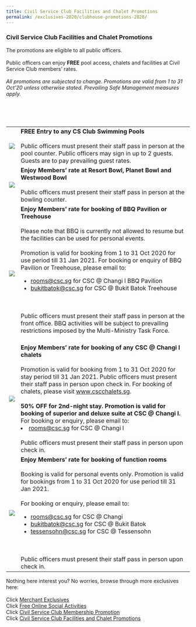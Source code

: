 ```yaml
---
title: Civil Service Club Facilities and Chalet Promotions
permalink: /exclusives-2020/clubhouse-promotions-2020/
---
```


### Civil Service Club Facilities and Chalet Promotions <br>
The promotions are eligible to all public officers.<br>
<br>
Public officers can enjoy <b>FREE</b> pool access, chalets and facilities at Civil Service Club members’ rates. <br>
<br>
<i>All promotions are subjected to change. Promotions are valid from 1 to 31 Oct'20 unless otherwise stated. Prevailing Safe Management measures apply. </i><br>
<br>

<table>
  <tr>
    <td>
      <img src="/images/promotions/Pool.jpg">
    </td>
    <td>
      <b>FREE Entry to any CS Club Swimming Pools</b><br>
      <br>
      Public officers must present their staff pass in person at the pool counter. Public officers may sign in up to 2 guests. Guests are to pay prevailing guest rates. <br>
    </td>
  </tr>
  <tr>
    <td>
      <img src="/images/promotions/Bowl.jpg">
    </td>
    <td>
      <b>Enjoy Members’ rate at Resort Bowl, Planet Bowl and Westwood Bowl </b><br>
      <br>
      Public officers must present their staff pass in person at the bowling counter. <br>
    </td>
  </tr>
  <tr>
    <td>
      <img src="/images/promotions/BBQ.jpg">
    </td>
    <td>
      <b>Enjoy Members’ rate for booking of BBQ Pavilion or Treehouse </b><br>
      <br>
      Please note that BBQ is currently not allowed to resume but the facilities can be used for personal events.<br>
      <br>
      Promotion is valid for booking from 1 to 31 Oct 2020 for use period till 31 Jan 2021. For booking or enquiry of BBQ Pavilion or Treehouse, please email to:
      <ul>
        <li> <a href="mailto:rooms@csc.sg">rooms@csc.sg</a> for CSC @ Changi l BBQ Pavilion</li>
        <li>  <a href="mailto:bukitbatok@csc.sg">bukitbatok@csc.sg</a> for CSC @ Bukit Batok Treehouse</li>
      </ul><br>
      <br>
      Public officers must present their staff pass in person at the front office. BBQ activities will be subject to prevailing restrictions imposed by the Multi-Ministry Task Force.<br>
      <br>
    </td>
  </tr>
    <tr>
    <td>
      <img src="/images/promotions/changi.jpg">
    </td>
    <td>
      <b>Enjoy Members’ rate for booking of any CSC @ Changi l chalets </b><br>
      <br>
      Promotion is valid for booking from 1 to 31 Oct 2020 for stay period till 31 Jan 2021. Public officers must present their staff pass in person upon check in. For booking of chalets, please visit <a href="www.cscchalets.sg">www.cscchalets.sg</a>.</b><br>
      <br>
       <b>50% OFF for 2nd-night stay. Promotion is valid for booking of superior and deluxe suite at CSC @ Changi l.</b><br>
          For booking or enquiry, please email to:<li> <a href="mailto:rooms@csc.sg">rooms@csc.sg</a> for CSC @ Changi l</li><br>
          Public officers must present their staff pass in person upon check in.
  
    
  </tr>
      <tr>
    <td>
      <img src="/images/promotions/function.jpg">
    </td>
    <td>
      <b>Enjoy Members’ rate for booking of function rooms</b><br>
      <br>
      Booking is valid for personal events only. Promotion is valid for bookings from 1 to 31 Oct 2020 for use period till 31 Jan 2021. <br>
      <br>
      For booking or enquiry, please email to:
      <ul>
        <li> <a href="mailto:rooms@csc.sg">rooms@csc.sg</a> for CSC @ Changi</li>
        <li>  <a href="mailto:bukitbatok@csc.sg">bukitbatok@csc.sg</a> for CSC @ Bukit Batok</li>
        <li>  <a href="mailto:tessensohn@csc.sg">tessensohn@csc.sg</a> for CSC @ Tessensohn</li>
      </ul><br>
      <br>
      Public officers must present their staff pass in person upon check in.
      <br>     
    </td>
  </tr>
  <br>
<br>
<table>
Nothing here interest you? No worries, browse through more exclusives here: <br>
<br>
Click <a href="https://publicserviceweek.gov.sg/exclusives-2020/merchant-exclusives-2020">Merchant Exclusives</a><br>
Click <a href="https://publicserviceweek.gov.sg/exclusives-2020/online-social-activities-2020">Free Online Social Activities</a><br>
Click <a href="https://publicserviceweek.gov.sg/exclusives-2020/civil-service-club-membership-promotion-2020">Civil Service Club Membership Promotion</a><br>
Click <a href="https://publicserviceweek.gov.sg/exclusives-2020/clubhouse-promotions-2020">Civil Service Club Facilities and Chalet Promotions</a><br> 
